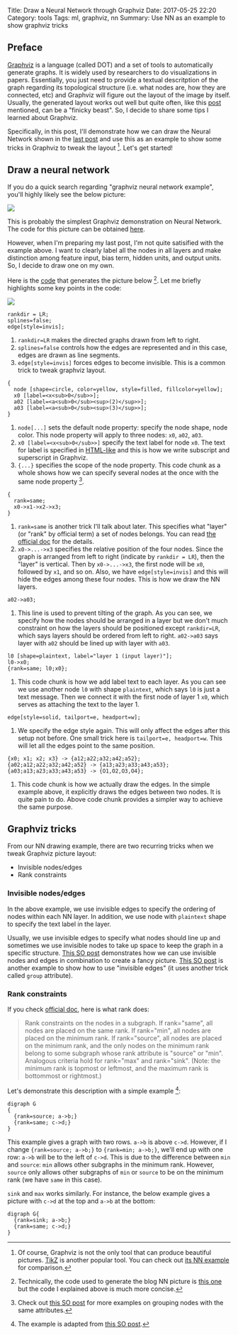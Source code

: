Title: Draw a Neural Network through Graphviz 
Date: 2017-05-25 22:20
Category: tools
Tags: ml, graphviz, nn
Summary: Use NN as an example to show graphviz tricks

## Preface

[Graphviz](http://graphviz.org/) is a language (called DOT) and
a set of tools to automatically generate graphs. It is widely used
by researchers to do visualizations in papers. Essentially, you just
need to provide a textual descritption of the graph regarding its topological
structure (i.e. what nodes are, how they are connected, etc) and Graphviz will
figure out the layout of the image by itself. Usually, the generated layout works
out well but quite often, like this [post](https://hbfs.wordpress.com/2014/09/30/a-quick-primer-on-graphviz/)
mentioned, can be a "finicky beast". So, I decide to share some tips I learned about
Graphviz.

Specifically, in this post, I'll demonstrate how we can draw the Neural Network shown in the 
[last post]({filename}/blog/2017/05/21/andrew-ml-nn.md) and use this as an example
to show some tricks in Graphviz to tweak the layout [^1]. Let's get started!

[^1]: Of course, Graphviz is not the only tool that can produce beautiful pictures. 
[TikZ](http://www.texample.net/) is another popular tool. You can check out 
[its NN example](http://www.texample.net/tikz/examples/neural-network/) for comparison.

## Draw a neural network

If you do a quick search regarding "graphviz neural network example", you'll highly
likely see the below picture:

![]({filename}/images/multiclass_neural_network_example.png) 

This is probably the simplest Graphviz demonstration on Neural Network. The
code for this picture can be obtained [here](https://gist.github.com/thigm85/5760134).

However, when I'm preparing my last post, I'm not quite satisified with the example above.
I want to clearly label all the nodes in all layers and make distinction among feature
input, bias term, hidden units, and output units. So, I decide to draw one on my own.

Here is the [code](https://github.com/xxks-kkk/Code-for-blog/blob/master/2017/graphviz-drawings/nn3.dot)
that generates the picture below [^2]. Let me briefly
highlights some key points in the code:

![]({filename}/images/nn2.png)

[^2]: Technically, the code used to generate the blog NN picture is 
[this one](https://github.com/xxks-kkk/Code-for-blog/blob/master/2017/graphviz-drawings/nn2.dot)
but the code I explained above is much more concise.

```{C}
rankdir = LR;
splines=false;
edge[style=invis];
```

1. `rankdir=LR` makes the directed graphs drawn from left to right.
2. `splines=false` controls how the edges are represented and in this case, edges 
are drawn as line segments.
3. `edge[style=invis]` forces edges to become invisible. This is a common trick to tweak
graphviz layout. 

```{C}
{
  node [shape=circle, color=yellow, style=filled, fillcolor=yellow];
  x0 [label=<x<sub>0</sub>>]; 
  a02 [label=<a<sub>0</sub><sup>(2)</sup>>]; 
  a03 [label=<a<sub>0</sub><sup>(3)</sup>>];
}
```

1. `node[...]` sets the default node property: specify the node shape, node color. This
node property will apply to three nodes: `x0`, `a02`, `a03`.
2. `x0 [label=<x<sub>0</sub>>]` specify the text label for node `x0`. The text for label
is specified in [HTML-like](http://www.graphviz.org/doc/info/shapes.html#html) and this is 
how we write subscript and superscript in Graphviz.
3. `{...}` specifies the scope of the node property. This code chunk as a whole shows
how we can specify several nodes at the once with the same node property [^3].

[^3]: Check out 
[this SO post](https://stackoverflow.com/questions/28853898/groups-of-nodes-with-the-same-attributes-in-graphviz-file)
for more examples on grouping nodes with the same attributes.

```{C}
{
  rank=same;
  x0->x1->x2->x3;
}
```
1. `rank=same` is another trick I'll talk about later. This specifies what "layer"
(or "rank" by official term) a set of nodes belongs. You can read [the official doc](http://www.graphviz.org/doc/info/attrs.html#d:rank) for the details.
2. `x0->...->x3` specifies the relative position of the four nodes. Since the graph is
arranged from left to right (indicate by `rankdir = LR`), then the "layer" is vertical.
Then by `x0->...->x3`, the first node will be `x0`, followed by `x1`, and so on. Also,
we have `edge[style=invis]` and this will hide the edges among these four nodes. This 
is how we draw the NN layers.

```{C}
a02->a03;
```

1. This line is used to prevent tilting of the graph. As you can see, we specify
how the nodes should be arranged in a layer but we don't much constraint on how
the layers should be positioned except `rankdir=LR`, which says layers should be 
ordered from left to right. `a02->a03` says layer with `a02` should be lined up with 
layer with `a03`.

```{C}
l0 [shape=plaintext, label="layer 1 (input layer)"];
l0->x0;
{rank=same; l0;x0};
```

1. This code chunk is how we add label text to each layer. As you can see we use
another node `l0` with shape `plaintext`, which says `l0` is just a text message.
Then we connect it with the first node of layer 1 `x0`, which serves as attaching
the text to the layer 1.

```{C}
edge[style=solid, tailport=e, headport=w];
```

1. We specify the edge style again. This will only affect the edges after this setup
not before. One small trick here is `tailport=e, headport=w`. This will let all the edges
point to the same position.

```{C}
{x0; x1; x2; x3} -> {a12;a22;a32;a42;a52};
{a02;a12;a22;a32;a42;a52} -> {a13;a23;a33;a43;a53};
{a03;a13;a23;a33;a43;a53} -> {O1,O2,O3,O4};
```

1. This code chunk is how we actually draw the edges. In the simple example above,
it explicitly draws the edges between two nodes. It is quite pain to do. Above code
chunk provides a simpler way to achieve the same purpose.

## Graphviz tricks

From our NN drawing example, there are two recurring tricks when we tweak Graphviz 
picture layout:

- Invisible nodes/edges
- Rank constraints

### Invisible nodes/edges

In the above example, we use invisible edges to specify the ordering of nodes within
each NN layer. In addition, we use node with `plaintext` shape to specify the text label
in the layer.

Usually, we use invisible edges to specify what nodes should line up and sometimes
we use invisible nodes to take up space to keep the graph in a specific structure.
[This SO post](https://stackoverflow.com/questions/7374108/graphviz-node-placement-and-rankdir)
demonstrates how we can use invisible nodes and edges in combination to create 
a fancy picture. 
[This SO post](https://stackoverflow.com/questions/27091591/graphviz-dot-vertical-alignment-of-nodes)
is another example to show how to use "invisible edges" (it uses another trick called
`group` attribute).

### Rank constraints

If you check [official doc](http://www.graphviz.org/doc/info/attrs.html#d:rank),
here is what rank does:

> Rank constraints on the nodes in a subgraph. If rank="same", 
> all nodes are placed on the same rank. If rank="min", all nodes are placed on the minimum rank. 
> If rank="source", all nodes are placed on the minimum rank, and the only nodes on the minimum 
> rank belong to some subgraph whose rank attribute is "source" or "min". Analogous criteria hold 
> for rank="max" and rank="sink". (Note: the minimum rank is topmost or leftmost, and the maximum 
> rank is bottommost or rightmost.)

Let's demonstrate this description with a simple example [^4]:

[^4]: The example is adapted from [this SO post](https://stackoverflow.com/questions/6149834/rank-attribute-is-confusing-to-me).

```{C}
digraph G
{
  {rank=source; a->b;}
  {rank=same; c->d;}
}
```

This example gives a graph with two rows. `a->b` is above `c->d`.
However, if I change `{rank=source; a->b;}` to `{rank=min; a->b;}`, we'll
end up with one row: `a->b` will be to the left of `c->d`. This is due to
the difference between `min` and `source`: `min` allows other subgraphs in the
minimum rank. However, `source` only allows other subgraphs of `min` or `source`
to be on the minimum rank (we have `same` in this case).

`sink` and `max` works similarly. For instance, the below example gives a picture
with `c->d` at the top and `a->b` at the bottom:

```{C}
digraph G{
  {rank=sink; a->b;}
  {rank=same; c->d;}
}
```


